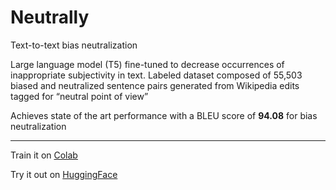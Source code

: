 # Neutrally
Text-to-text bias neutralization 


Large language model (T5) fine-tuned to decrease occurrences of inappropriate subjectivity in text. Labeled dataset composed of 55,503 biased and neutralized sentence pairs generated from Wikipedia edits tagged for “neutral point of view”


Achieves state of the art performance with a BLEU score of **94.08** for bias neutralization

---

Train it on [Colab](https://colab.research.google.com/drive/1SzAFosSaVLNcVFkm6Wvbxpa2CspiSHeb?usp=sharing)

Try it out on [HuggingFace](https://huggingface.co/erickfm/neutrally?text=Neutralize+bias%3A+Mankind+may+eventually+destroy+Earth.)
